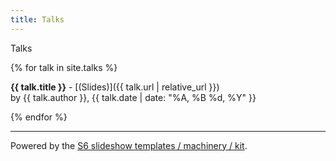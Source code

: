 ```yaml
---
title: Talks
---
```


Talks

{% for talk in site.talks %}

**{{ talk.title }}** - [(Slides)]({{ talk.url | relative_url }})<br>
by {{ talk.author }},
{{ talk.date | date: "%A, %B %d, %Y" }}

{% endfor %}


----

Powered by the [S6 slideshow templates / machinery / kit](http://slidekit.github.io).
